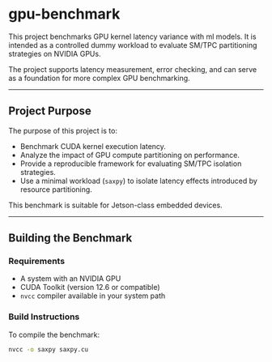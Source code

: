 # gpu-benchmark

This project benchmarks GPU kernel latency variance with ml models. It is intended as a controlled dummy workload to evaluate SM/TPC partitioning strategies on NVIDIA GPUs.

The project supports latency measurement, error checking, and can serve as a foundation for more complex GPU benchmarking.

---

## Project Purpose

The purpose of this project is to:

- Benchmark CUDA kernel execution latency.
- Analyze the impact of GPU compute partitioning on performance.
- Provide a reproducible framework for evaluating SM/TPC isolation strategies.
- Use a minimal workload (`saxpy`) to isolate latency effects introduced by resource partitioning.

This benchmark is suitable for Jetson-class embedded devices.

---

## Building the Benchmark

### Requirements

- A system with an NVIDIA GPU
- CUDA Toolkit (version 12.6 or compatible)
- `nvcc` compiler available in your system path

### Build Instructions

To compile the benchmark:

```bash
nvcc -o saxpy saxpy.cu

